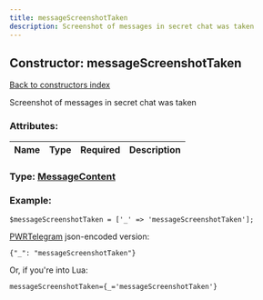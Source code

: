 ```yaml
---
title: messageScreenshotTaken
description: Screenshot of messages in secret chat was taken
---
```

## Constructor: messageScreenshotTaken  
[Back to constructors index](index.md)



Screenshot of messages in secret chat was taken

### Attributes:

| Name     |    Type       | Required | Description |
|----------|:-------------:|:--------:|------------:|



### Type: [MessageContent](../types/MessageContent.md)


### Example:

```
$messageScreenshotTaken = ['_' => 'messageScreenshotTaken'];
```  

[PWRTelegram](https://pwrtelegram.xyz) json-encoded version:

```
{"_": "messageScreenshotTaken"}
```


Or, if you're into Lua:  


```
messageScreenshotTaken={_='messageScreenshotTaken'}

```


